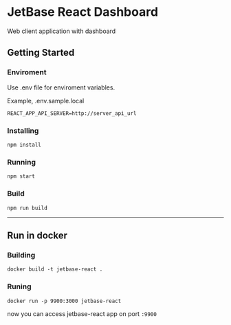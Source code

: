 # JetBase React Dashboard

Web client application with dashboard

## Getting Started

### Enviroment

Use .env file for enviroment variables.

Example, .env.sample.local
```
REACT_APP_API_SERVER=http://server_api_url
```

### Installing

```
npm install
```

### Running

```
npm start
```

### Build

```
npm run build
```
---
## Run in docker

### Building 

```
docker build -t jetbase-react .
```

### Runing 

```
docker run -p 9900:3000 jetbase-react
```

now you can access jetbase-react app on port `:9900`

